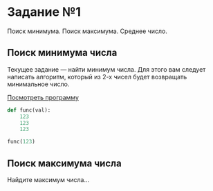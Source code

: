 # Задание №1

Поиск минимума. Поиск максимума. Среднее число.

## Поиск минимума числа

Текущее задание — найти минимум числа. Для этого вам следует написать алгоритм,
который из 2-х чисел будет возвращать минимальное число.

<a class="btn button-task-open" data-bs-toggle="collapse" href="#collapse_1" role="button" aria-expanded="false">
    Посмотреть программу
</a>

<div class="collapse" id="collapse_1">

```Python
def func(val):
    123
    123
    123

func(123)
```

</div>

## Поиск максимума числа

Найдите максимум числа...
